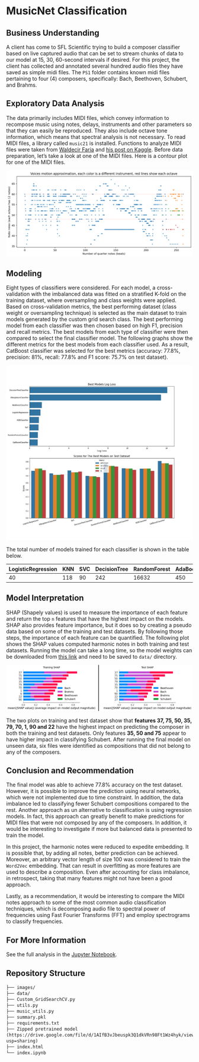 # MusicNet Classification 

## Business Understanding
A client has come to SFL Scientific trying to build a composer classifier based on live captured audio that can be set to stream chunks of data to our model at 15, 30, 60-second intervals if desired. For this project, the client has collected and annotated several hundred audio files they have saved as simple midi files. The `PS1` folder contains known midi files pertaining to four (4) composers, specifically: Bach, Beethoven, Schubert, and Brahms.  

## Exploratory Data Analysis
The data primarily includes MIDI files, which convey information to recompose music using notes, delays, instruments and other parameters so that they can easily be reproduced. They also include octave tone information, which means that spectral analysis is not necessary. To read MIDI files, a library called `music21` is installed. Functions to analyze MIDI files were taken from [Waldecir Faria]( https://towardsdatascience.com/midi-music-data-extraction-using-music21-and-word2vec-on-kaggle-cb383261cd4e) and [his post on Kaggle]( https://www.kaggle.com/code/wfaria/midi-music-data-extraction-using-music21). Before data preparation, let’s take a look at one of the MIDI files. Here is a contour plot for one of the MIDI files. 

![image](images/midi_contour.jpg)


## Modeling 
Eight types of classifiers were considered. For each model, a cross-validation with the imbalanced data was fitted on a stratified K-fold on the training dataset, where oversampling and class weights were applied. Based on cross-validation metrics, the best performing dataset (class weight or oversampling technique) is selected as the main dataset to train models generated by the custom grid search class. The best performing model from each classifier was then chosen based on high F1, precision and recall metrics. The best models from each type of classifier were then compared to select the final classifier model. The following graphs show the different metrics for the best models from each classifier used. As a result, CatBoost classifier was selected for the best metrics (accuracy: 77.8%, precision: 81%, recall: 77.8% and F1 score: 75.7% on test dataset).  

![image](images/best_model_performance.jpg)

The total number of models trained for each classifier is shown in the table below. 

| LogisticRegression | KNN | SVC | DecisionTree | RandomForest | AdaBoost | XGBoost | CatBoost |
| --- | --- | --- | --- | --- | --- | --- | --- |
| 40 | 118 | 90 | 242 | 16632 | 450 | 750 | 960 |


## Model Interpretation
SHAP (Shapely values) is used to measure the importance of each feature and return the top `n` features that have the highest impact on the models. SHAP also provides feature importance, but it does so by creating a pseudo data based on some of the training and test datasets. By following those steps, the importance of each feature can be quantified. The following plot shows the SHAP values computed harmonic notes in both training and test datasets. Running the model can take a long time, so the model weights can be downloaded from [this link](https://drive.google.com/file/d/1AIfB3vJbeuspk3Q1dkVRn98Ft1Wz4hyk/view?usp=sharing) and need to be saved to `data/` directory. 

![image](images/SHAP.png)

The two plots on training and test dataset show that **features 37, 75, 50, 35, 79, 70, 1, 90 and 22** have the highest impact on predicting the composer in both the training and test datasets. Only features **35, 50 and 75** appear to have higher impact in classifying Schubert. After running the final model on unseen data, six files were identified as compositions that did not belong to any of the composers. 

## Conclusion and Recommendation 
The final model was able to achieve 77.8% accuracy on the test dataset. However, it is possible to improve the prediction using neural networks, which were not implemented due to time constraint. In addition, the data imbalance led to classifying fewer Schubert compositions compared to the rest. Another approach as un alternative to classification is using regression models. In fact, this approach can greatly benefit to make predictions for MIDI files that were not composed by any of the composers. In addition, it would be interesting to investigate if more but balanced data is presented to train the model.

In this project, the harmonic notes were reduced to expedite embedding. It is possible that, by adding all notes, better prediction can be achieved. Moreover, an arbitrary vector length of size 100 was considered to train the `Word2Vec` embedding. That can result in overfitting as more features are used to describe a composition. Even after accounting for class imbalance, in retrospect, taking that many features might not have been a good approach. 

Lastly, as a recommendation, it would be interesting to compare the MIDI notes approach to some of the most common audio classification techniques, which is decomposing audio file to spectral power of frequencies using Fast Fourier Transforms (FFT) and employ spectrograms to classify frequencies. 

## For More Information

See the full analysis in the [Jupyter Notebook](./index.ipynb). 

## Repository Structure

```
├── images/
├── data/
├── Custom_GridSearchCV.py
├── utils.py
├── music_utils.py
├── summary.pkl
├── requirements.txt
├── Zipped pretrained model (https://drive.google.com/file/d/1AIfB3vJbeuspk3Q1dkVRn98Ft1Wz4hyk/view?usp=sharing)
├── index.html
└── index.ipynb 



